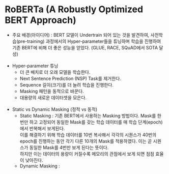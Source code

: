 # RoBERTa (A Robustly Optimized BERT Approach)

- 주요 배경(아이디어) : BERT 모델이 Undertrain 되어 있는 것을 발견하여, 사전학습(pre-training) 과정에서의 Hyper-parameter들을 튜닝하며 학습을 진행하여 기존 BERT에 비해 더 좋은 성능을 얻었다. (GLUE, RACE, SQuAD에서 SOTA 달성)
<br><br>
- Hyper-parameter 튜닝
  - 더 큰 배치로 더 오래 모델을 학습한다.
  - Next Sentence Prediction (NSP) Task를 제거한다.
  - Sequence 길이(크기)를 더 늘려 학습을 진행한다.
  - Masking 패턴을 동적으로 바꾼다.
  - 대용량의 새로운 데이터셋을 모은다.
<br><br>
- Static vs Dynamic Masking (정적 vs 동적)
  - Static Masking : 기존 BERT에서 사용하는 Masking 방법이다. Mask를 한번만 하고 고정되어 동일한 Mask를 갖는 학습 데이터를 매 학습 단계(epoch)에서 반복해서 보게된다. <br>
  이를 해결하기 위해 학습 데이터를 10번 복사해서 각각의 시퀀스가 40번의 epoch를 진행하는 동안 각기 다른 10개의 Mask를 적용하였다. 이는 곧 시퀀스가 동일한 Mask를 4번만 보게 된다는 뜻이다. <br>
  하지만 이는 데이터의 용량이 커질수록 메모리의 관점에서 보게 되면 점점 효율이 낮아진다. 
  - Dynamic Masking : 